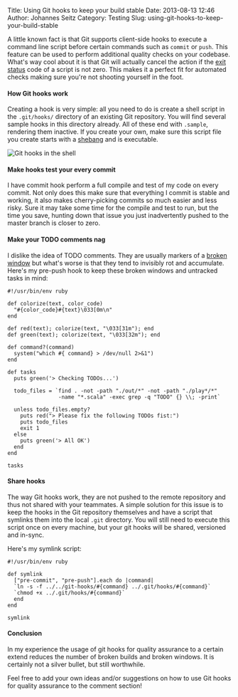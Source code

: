 Title: Using Git hooks to keep your build stable
Date: 2013-08-13 12:46
Author: Johannes Seitz
Category: Testing
Slug: using-git-hooks-to-keep-your-build-stable

A little known fact is that Git supports client-side hooks to execute a
command line script before certain commands such as `commit` or `push`.
This feature can be used to perform additional quality checks on your
codebase. What's way cool about it is that Git will actually cancel the
action if the [exit status][] code of a script is not zero. This makes
it a perfect fit for automated checks making sure you're not shooting
yourself in the foot.

#### How Git hooks work

Creating a hook is very simple: all you need to do is create a shell
script in the `.git/hooks/` directory of an existing Git repository. You
will find several sample hooks in this directory already. All of these
end with `.sample`, rendering them inactive. If you create your own,
make sure this script file you create starts with a [shebang][] and is
executable.

![Git hooks in the shell](|filename|/images/git-hooks.png)

#### Make hooks test your every commit

I have commit hook perform a full compile and test of my code on every
commit. Not only does this make sure that everything I commit is stable
and working, it also makes cherry-picking commits so much easier and
less risky. Sure it may take some time for the compile and test to run,
but the time you save, hunting down that issue you just inadvertently
pushed to the master branch is closer to zero.

#### Make your TODO comments nag

I dislike the idea of TODO comments. They are usually markers of a
[broken window][] but what's worse is that they tend to invisibly rot
and accumulate. Here's my pre-push hook to keep these broken windows and
untracked tasks in mind:

    #!/usr/bin/env ruby

    def colorize(text, color_code)
      "#{color_code}#{text}\033[0m\n"
    end

    def red(text); colorize(text, "\033[31m"); end
    def green(text); colorize(text, "\033[32m"); end

    def command?(command)
      system("which #{ command} > /dev/null 2>&1")
    end

    def tasks
      puts green('> Checking TODOs...')
      
      todo_files = `find . -not -path "./out/*" -not -path "./play*/*"
                    -name "*.scala" -exec grep -q "TODO" {} \\; -print`

      unless todo_files.empty?
        puts red("> Please fix the following TODOs fist:")
        puts todo_files
        exit 1
      else
        puts green('> All OK')
      end
    end
   
    tasks

#### Share hooks

The way Git hooks work, they are not pushed to the remote repository and
thus not shared with your teammates. A simple solution for this issue is
to keep the hooks in the Git repository themselves and have a script
that symlinks them into the local `.git` directory. You will still need
to execute this script once on every machine, but your git hooks will be
shared, versioned and in-sync.

Here's my symlink script:

    #!/usr/bin/env ruby

    def symlink
      ["pre-commit", "pre-push"].each do |command|
      `ln -s -f ../../git-hooks/#{command} ../.git/hooks/#{command}`
      `chmod +x ../.git/hooks/#{command}`
      end
    end

    symlink

#### Conclusion

In my experience the usage of git hooks for quality assurance to a
certain extend reduces the number of broken builds and broken windows.
It is certainly not a silver bullet, but still worthwhile.

Feel free to add your own ideas and/or suggestions on how to use Git
hooks for quality assurance to the comment section!

  [exit status]: http://en.wikipedia.org/wiki/Exit_status
  [shebang]: http://de.wikipedia.org/wiki/Shebang
  [broken window]: http://en.wikipedia.org/wiki/Broken_windows_theory
